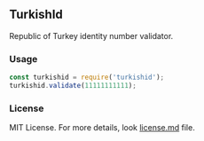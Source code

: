 ## TurkishId

Republic of Turkey identity number validator.

### Usage

```js
const turkishid = require('turkishid');
turkishid.validate(11111111111);
```

### License

MIT License. For more details, look [license.md](./license.md) file.
